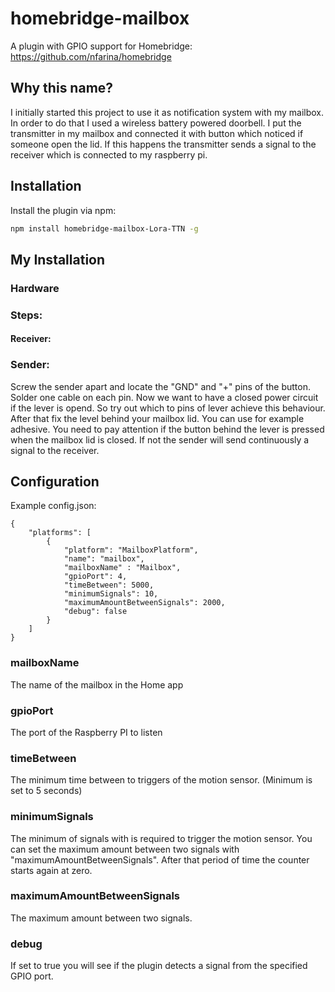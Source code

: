 # homebridge-mailbox
A plugin with GPIO support for Homebridge: https://github.com/nfarina/homebridge 

## Why this name?
I initially started this project to use it as notification system with my mailbox. In order to do that I used a wireless battery powered doorbell. I put the transmitter in my mailbox and connected it with button which noticed if someone open the lid. If this happens the transmitter sends a signal to the receiver which is connected to my raspberry pi.

## Installation

Install the plugin via npm:

```bash
npm install homebridge-mailbox-Lora-TTN -g
```

## My Installation

### Hardware


### Steps:
#### Receiver:


### Sender:
Screw the sender apart and locate the "GND" and "+" pins of the button. Solder one cable on each pin. Now we want to have a closed power circuit if the lever is opend. So try out which to pins of lever achieve this behaviour. After that fix the level behind your mailbox lid. You can use for example adhesive. You need to pay attention if the button behind the lever is pressed when the mailbox lid is closed. If not the sender will send continuously a signal to the receiver.


## Configuration
Example config.json:

    {
        "platforms": [
            {
                "platform": "MailboxPlatform",
                "name": "mailbox",
                "mailboxName" : "Mailbox",
                "gpioPort": 4,
                "timeBetween": 5000,
                "minimumSignals": 10,
                "maximumAmountBetweenSignals": 2000,
                "debug": false
            }
        ]
    }

### mailboxName
The name of the mailbox in the Home app

### gpioPort
The port of the Raspberry PI to listen

### timeBetween
The minimum time between to triggers of the motion sensor. (Minimum is set to 5 seconds)

### minimumSignals
The minimum of signals with is required to trigger the motion sensor. You can set the maximum amount between two signals with "maximumAmountBetweenSignals". After that period of time the counter starts again at zero.

### maximumAmountBetweenSignals
The maximum amount between two signals.

### debug
If set to true you will see if the plugin detects a signal from the specified GPIO port.
